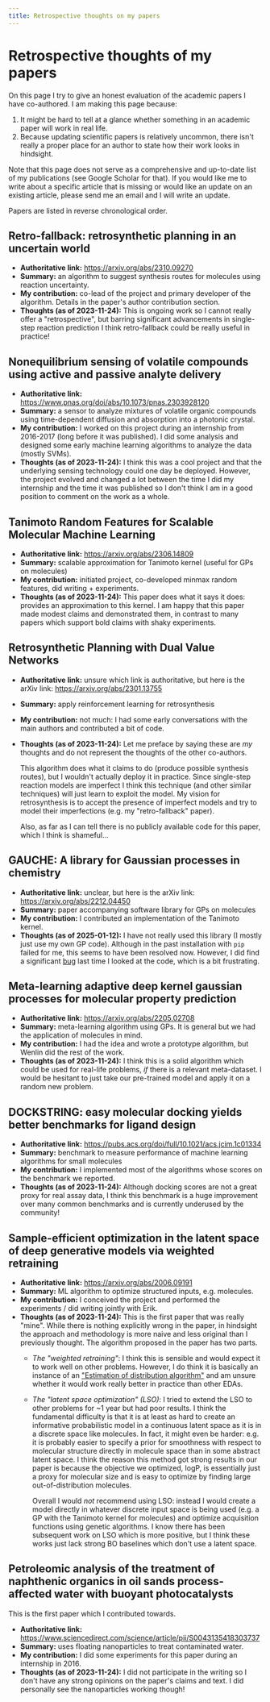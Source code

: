 ```yaml
---
title: Retrospective thoughts on my papers
---
```


# Retrospective thoughts of my papers

On this page I try to give an honest evaluation of the academic papers I have co-authored.
I am making this page because:

1. It might be hard to tell at a glance whether something in an academic paper will work in real life.
2. Because updating scientific papers is relatively uncommon, there isn't really a proper place for an author to state how their work looks in hindsight.

Note that this page does not serve as a comprehensive and up-to-date list of my publications
(see Google Scholar for that).
If you would like me to write about a specific article that is missing or would like an update
on an existing article, please send me an email and I will write an update.

Papers are listed in reverse chronological order.

## Retro-fallback: retrosynthetic planning in an uncertain world

- **Authoritative link:** <https://arxiv.org/abs/2310.09270>
- **Summary:** an algorithm to suggest synthesis routes for molecules using reaction uncertainty.
- **My contribution:** co-lead of the project and primary developer of the algorithm. Details in the paper's author contribution section.
- **Thoughts (as of 2023-11-24):**
  This is ongoing work so I cannot really offer a "retrospective",
  but barring significant advancements in single-step reaction prediction I think retro-fallback could
  be really useful in practice!

## Nonequilibrium sensing of volatile compounds using active and passive analyte delivery

- **Authoritative link:** <https://www.pnas.org/doi/abs/10.1073/pnas.2303928120>
- **Summary:** a sensor to analyze mixtures of volatile organic compounds using time-dependent diffusion and absorption into a photonic crystal.
- **My contribution:** I worked on this project during an internship from 2016-2017 (long before it was published). I did some analysis and designed some early machine learning algorithms to analyze the data (mostly SVMs).
- **Thoughts (as of 2023-11-24):**
  I think this was a cool project and that the underlying sensing technology could one day be deployed.
  However, the project evolved and changed a lot between the time I did my internship and the time it was published
  so I don't think I am in a good position to comment on the work as a whole.

## Tanimoto Random Features for Scalable Molecular Machine Learning

- **Authoritative link:** <https://arxiv.org/abs/2306.14809>
- **Summary:** scalable approximation for Tanimoto kernel (useful for GPs on molecules)
- **My contribution:** initiated project, co-developed minmax random features, did writing + experiments.
- **Thoughts (as of 2023-11-24):**
  This paper does what it says it does: provides an approximation to this kernel.
  I am happy that this paper made modest claims and demonstrated them,
  in contrast to many papers which support bold claims with shaky experiments.

## Retrosynthetic Planning with Dual Value Networks

- **Authoritative link:** unsure which link is authoritative, but here is the arXiv link: <https://arxiv.org/abs/2301.13755>
- **Summary:** apply reinforcement learning for retrosynthesis
- **My contribution:** not much: I had some early conversations with the main authors and contributed a bit of code.
- **Thoughts (as of 2023-11-24):**
  Let me preface by saying these are _my_ thoughts and do not represent the thoughts of the other co-authors.
  
  This algorithm does what it claims to do (produce possible synthesis routes),
  but I wouldn't actually deploy it in practice.
  Since single-step reaction models are imperfect I think this technique (and other similar techniques)
  will just learn to exploit the model.
  My vision for retrosynthesis is to accept the presence of imperfect models and try to model
  their imperfections (e.g. my "retro-fallback" paper).

  Also, as far as I can tell there is no publicly available code for this paper, which I think is shameful...

## GAUCHE: A library for Gaussian processes in chemistry

- **Authoritative link:** unclear, but here is the arXiv link: <https://arxiv.org/abs/2212.04450>
- **Summary:** paper accompanying software library for GPs on molecules
- **My contribution:** I contributed an implementation of the Tanimoto kernel.
- **Thoughts (as of 2025-01-12):**
  I have not really used this library (I mostly just use my own GP code).
  Although in the past installation with `pip` failed for me,
  this seems to have been resolved now.
  However, I did find a significant [bug](https://github.com/leojklarner/gauche/issues/74)
  last time I looked at the code, which is a bit frustrating.

## Meta-learning adaptive deep kernel gaussian processes for molecular property prediction

- **Authoritative link:** <https://arxiv.org/abs/2205.02708>
- **Summary:** meta-learning algorithm using GPs. It is general but we had the application of molecules in mind.
- **My contribution:** I had the idea and wrote a prototype algorithm, but Wenlin did the rest of the work.
- **Thoughts (as of 2023-11-24):**
  I think this is a solid algorithm which could be used for real-life problems,
  _if_ there is a relevant meta-dataset.
  I would be hesitant to just take our pre-trained model and apply it on a random new problem.

## DOCKSTRING: easy molecular docking yields better benchmarks for ligand design

- **Authoritative link:** <https://pubs.acs.org/doi/full/10.1021/acs.jcim.1c01334>
- **Summary:** benchmark to measure performance of machine learning algorithms for small molecules
- **My contribution:** I implemented most of the algorithms whose scores on the benchmark we reported.
- **Thoughts (as of 2023-11-24):**
  Although docking scores are not a great proxy for real assay data,
  I think this benchmark is a huge improvement over many common benchmarks
  and is currently underused by the community!

## Sample-efficient optimization in the latent space of deep generative models via weighted retraining

- **Authoritative link:** <https://arxiv.org/abs/2006.09191>
- **Summary:** ML algorithm to optimize structured inputs, e.g. molecules.
- **My contribution:** I conceived the project and performed the experiments / did writing jointly with Erik.
- **Thoughts (as of 2023-11-24):**
  This is the first paper that was really "mine".
  While there is nothing explicitly wrong in the paper,
  in hindsight the approach and methodology is more naive and less original than I previously thought.
  The algorithm proposed in the paper has two parts.
  - _The "weighted retraining"_: I think this is sensible and would expect it to work well on other problems.
    However, I do think it is basically an instance of an ["Estimation of distribution algorithm"](https://en.wikipedia.org/wiki/Estimation_of_distribution_algorithm)
    and am unsure whether it would work really better in practice than other EDAs.
  - _The "latent space optimization" (LSO)_: I tried to extend the LSO to other problems for ~1 year
    but had poor results. I think the fundamental difficulty is that it is at least as hard
    to create an informative probabilistic model in a continuous latent space
    as it is in a discrete space like molecules.
    In fact, it might even be harder: e.g. it is probably easier to specify a prior for smoothness with respect to molecular structure directly in molecule space than in some abstract latent space.
    I think the reason this method got strong results in our paper is because the objective we optimized,
    logP, is essentially just a proxy for molecular size and is easy to optimize by finding large out-of-distribution molecules.

    Overall I would _not_ recommend using LSO:
    instead I would create a model directly in whatever discrete input space is being used
    (e.g. a GP with the Tanimoto kernel for molecules) and optimize acquisition functions using genetic algorithms.
    I know there has been subsequent work on LSO which is more positive, but I think these works just
    lack strong BO baselines which don't use a latent space.

## Petroleomic analysis of the treatment of naphthenic organics in oil sands process-affected water with buoyant photocatalysts

This is the first paper which I contributed towards.

- **Authoritative link:** <https://www.sciencedirect.com/science/article/pii/S0043135418303737>
- **Summary:** uses floating nanoparticles to treat contaminated water.
- **My contribution:** I did some experiments for this paper during an internship in 2016.
- **Thoughts (as of 2023-11-24):** I did not participate in the writing so I don't have any strong opinions on the paper's claims and text. I did personally see the nanoparticles working though!
